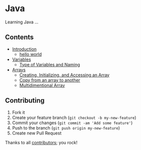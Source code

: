 # Java

Learning Java ...


## Contents

* [Introduction](introduction)
  - [hello world](introduction/src/JavaHelloWorld.java)
* [Variables](variables)
  - [Type of Variables and Naming](variables/src/JavaVariables.java)
* [Arrays](arrays)
  - [Creating, Initializing, and Accessing an Array](arrays/src/JavaArrays.java)
  - [Copy from an array to another](arrays/src/JavaCopyFromTo.java)
  - [Multidimentional Array](arrays/src/JavaMultidimArrays.java)
  

## Contributing

1. Fork it
2. Create your feature branch (`git checkout -b my-new-feature`)
3. Commit your changes (`git commit -am 'Add some feature'`)
4. Push to the branch (`git push origin my-new-feature`)
5. Create new Pull Request

Thanks to all [contributors](https://github.com/aboulmaaly/learning-java/graphs/contributors); you rock!
